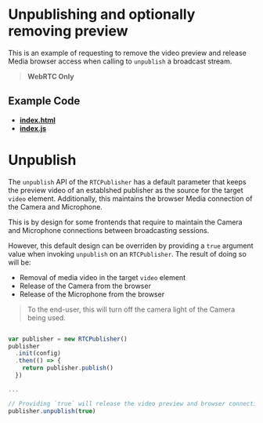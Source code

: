 # Unpublishing and optionally removing preview

This is an example of requesting to remove the video preview and release Media browser access when calling to `unpublish` a broadcast stream.

> **WebRTC Only**

## Example Code
- **[index.html](index.html)**
- **[index.js](index.js)**

# Unpublish

The `unpublish` API of the `RTCPublisher` has a default parameter that keeps the preview video of an establshed publisher as the source for the target `video` element. Additionally, this maintains the browser Media connection of the Camera and Microphone.

This is by design for some frontends that require to maintain the Camera and Microphone connections between broadcasting sessions.

However, this default design can be overriden by providing a `true` argument value when invoking `unpublish` on an `RTCPublisher`. The result of doing so will be:

* Removal of media video in the target `video` element
* Release of the Camera from the browser
* Release of the Microphone from the browser

> To the end-user, this will turn off the camera light of the Camera being used.

```js

var publisher = new RTCPublisher()
publisher
  .init(config)
  .then(() => {
    return publisher.publish()
  })

...

// Providing `true` will release the video preview and browser connection of Media.
publisher.unpublish(true)
```
